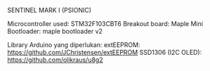 SENTINEL MARK I (PSIONIC)

Microcontroller used: STM32F103CBT6
Breakout board: Maple Mini
Bootloader: maple bootloader v2

Library Arduino yang diperlukan:
extEEPROM: https://github.com/JChristensen/extEEPROM
SSD1306 (I2C OLED): https://github.com/olikraus/u8g2
